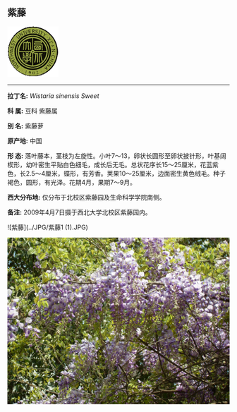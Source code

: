 ## 紫藤

![西北大学校园网络植物志](../JPG/nwu.gif)

---

**拉丁名:**  _Wistaria sinensis Sweet_

**科 属:** 豆科 紫藤属

**别 名:** 紫藤萝

**原产地:** 中国

**形  态:** 落叶藤本，茎枝为左旋性。小叶7～13，卵状长圆形至卵状披针形，叶基阔楔形，幼叶密生平贴白色细毛，成长后无毛。总状花序长15～25厘米，花蓝紫色，长2.5～4厘米，蝶形，有芳香。荚果10～25厘米，边面密生黄色绒毛。种子褐色，圆形，有光泽。花期4月，果期7～9月。

**西大分布地:** 仅分布于北校区紫藤园及生命科学学院南侧。

**备注:** 2009年4月7日摄于西北大学北校区紫藤园内。　

![紫藤](../JPG/紫藤1 (1).JPG) 

![紫藤](../JPG/紫藤1.JPG) 

